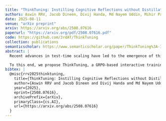```yaml
---
title: "ThinkTuning: Instilling Cognitive Reflections without Distillation"
authors: Aswin RRV, Jacob Dineen, Divij Handa, Md Nayem Uddin, Mihir Parmar, Chitta Baral, Ben Zhou
date: 2025-08-11
venue: "arXiv preprint"
arxiv: https://arxiv.org/abs/2508.07616
paperurl: "https://arxiv.org/pdf/2508.07616.pdf"
code: https://github.com/3rdAT/ThinkTuning
collection: publications
semanticscholar: https://www.semanticscholar.org/paper/ThinkTuning%3A-Instilling-Cognitive-Reflections-Rrv-Dineen/bd882244d2d84d7a455fdd1af5198f8fbdcdd228
abstract: |
  Recent advances in test-time scaling have led to the emergence of thinking LLMs that exhibit self-reflective behaviors and multi-step reasoning. While RL drives this self-improvement paradigm, a recent study (Gandhi et al., 2025) shows that RL alone does not truly instill these new reasoning abilities—it merely draws out behaviors already present in the base models. This raises a question: How can we train the models that don't exhibit such thinking behavior to develop it in the first place?

  To this end, we propose ThinkTuning, a GRPO-based interactive training approach where we augment the rollouts of a student model with guidance from a teacher model. A simple idea from classroom practice inspires our method: a teacher poses a problem, lets the student try an answer, then gives corrective feedback—enough to point the mind in the right direction and then show the solution. Each piece of feedback reshapes the student's thoughts, leading them to arrive at the correct solution. Similarly, we find that this type of implicit supervision through feedback from a teacher model of the same size improves the reasoning capabilities of the student model. On average, our method shows a 3.85% improvement over zero-shot baselines across benchmarks, and on MATH-500, AIME, and GPQA-Diamond it shows 2.08%, 2.23%, and 3.99% improvements over the vanilla-GRPO baseline.
bibtex: |
  @misc{rrv2025thinktuning,
    title={ThinkTuning: Instilling Cognitive Reflections without Distillation},
    author={Aswin RRV and Jacob Dineen and Divij Handa and Md Nayem Uddin and Mihir Parmar and Chitta Baral and Ben Zhou},
    year={2025},
    eprint={2508.07616},
    archivePrefix={arXiv},
    primaryClass={cs.AI},
    url={https://arxiv.org/abs/2508.07616}
  }
---
```

